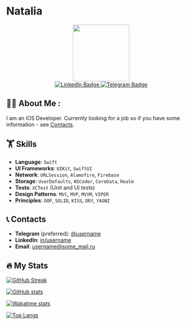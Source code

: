 # Natalia
<!---
Goditskaya
(@Myawk0)
-->
<div id="header" align="center">
  <img src="https://github.com/Myawk0/Myawk0/assets/89804841/81ce77a6-bf9e-4934-8556-56bae8f51a19" width="150"/>
  <div id="badges">
  <a href="https://www.linkedin.com/in/ngoditskaya/">
    <img src="https://img.shields.io/badge/LinkedIn-blue?style=for-the-badge&logo=linkedin&logoColor=white" alt="LinkedIn Badge"/>
  </a>
  <a href="https://t.me/myawk0">
    <img src="https://img.shields.io/badge/Telegram-00b8f5?style=for-the-badge&logo=telegram&logoColor=white" alt="Telegram Badge"/>
  </a>
  </div>
  <img src="https://komarev.com/ghpvc/?username=Myawk0&style=flat-square&color=blue" alt=""/>
</div>



## :woman_technologist: About Me :
I am an iOS Developer. Currently looking for a job so if you have some information - see [Contacts](#contacts).



## 🏋️ Skills
- **Language**: `Swift`
- **UI Frameworks**: `UIKit`, `SwiftUI`
- **Network**: `URLSession`, `Alamofire`, `Firebase`
- **Storage**: `UserDefaults`, `NSCoder`, `CoreData`, `Realm`
- **Tests**: `XCTest` (Unit and UI tests)
- **Design Patterns**: `MVC`, `MVP`, `MVVM`, `VIPER`
- **Principles**: `OOP`, `SOLID`, `KISS`, `DRY`, `YAGNI`

<a name="contacts"></a>
## 📞 Contacts
- **Telegram** (preferred): <a href="https://t.me/myawk0">@username</a>
- **LinkedIn**: <a href="https://www.linkedin.com/in/ngoditskaya/">in/username</a>
- **Email**: <a href="mailto:ngoditskaya@mail.ru">username@some_mail.ru</a>

## 🔥 My Stats
[![GitHub Streak](http://github-readme-streak-stats.herokuapp.com?user=Myawk0&theme=dark&background=22262F&date_format=j%20M%5B%20Y%5D)](https://git.io/streak-stats)

[![GitHub stats](https://github-readme-stats.vercel.app/api?username=Myawk0&show_icons=true&theme=dark)](https://github.com/anuraghazra/github-readme-stats)

[![Wakatime stats](https://github-readme-stats.vercel.app/api/wakatime?username=@Myawk0&v=2)](https://github.com/anuraghazra/github-readme-stats)

[![Top Langs](https://github-readme-stats.vercel.app/api/top-langs/?username=Myawk0&layout=compact)](https://github.com/anuraghazra/github-readme-stats)
